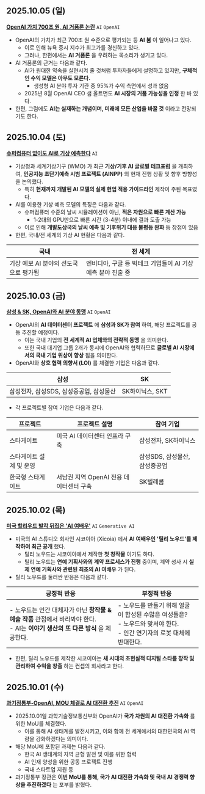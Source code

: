 ## 2025.10.05 (일)
**[OpenAI 가치 700조 원, AI 거품론 논란](https://n.news.naver.com/mnews/article/001/0015666169?sid=101)** ```AI``` ```OpenAI```

* OpenAI의 가치가 최근 700조 원 수준으로 평가되는 등 **AI 붐** 이 일어나고 있다.
  * 이로 인해 뉴욕 증시 지수가 최고가를 경신하고 있다. 
  * 그러나, 한편에서는 **AI 거품론** 을 우려하는 목소리가 생기고 있다.
* AI 거품론의 근거는 다음과 같다.
  * AI가 원대한 약속을 실현시켜 줄 것처럼 투자자들에게 설명하고 있지만, **구체적인 수익 모델은 아무도 모른다.**
    * 생성형 AI 분야 투자 기관 중 95%가 수익 측면에서 성과 없음 
  * 2025년 8월 OpenAI CEO 샘 올트먼도 **AI 시장의 거품 가능성을 인정** 한 바 있다.
* 한편, 그럼에도 **AI는 실재하는 개념이며, 미래에 모든 산업을 바꿀 것** 이라고 전망되기도 한다.

## 2025.10.04 (토)
**[슈퍼컴퓨터 없이도 AI로 기상 예측한다](https://n.news.naver.com/mnews/article/022/0004073262?sid=102)** ```AI```

* 기상청과 세계기상기구 (WMO) 가 최근 **기상/기후 AI 글로벌 테크포럼** 을 개최하여, **인공지능 초단기예측 시범 프로젝트 (AINPP)** 의 현재 진행 상황 및 향후 방향성을 논의했다.
  * 특히 **현재까지 개발된 AI 모델의 실제 현업 적용 가이드라인** 제작이 주된 목표였다. 
* AI를 이용한 기상 예측 모델의 특징은 다음과 같다.
  * 슈퍼컴퓨터 수준의 날씨 시뮬레이션이 아닌, **적은 자원으로 빠른 계산 가능**
    * 1-2대의 GPU만으로 빠른 시간 (3-4분) 이내에 결과 도출 가능
  * 이로 인해 **개발도상국의 날씨 예측 및 기후위기 대응 불평등 완화** 등 장점이 있음
* 한편, 국내/전 세계의 기상 AI 현황은 다음과 같다.

| 국내                     | 전 세계                                 |
|------------------------|--------------------------------------|
| 기상 예보 AI 분야의 선도국으로 평가됨 | 엔비디아, 구글 등 빅테크 기업들이 AI 기상 예측 분야 진출 중 |

## 2025.10.03 (금)
**[삼성 & SK, OpenAI와 AI 분야 동맹](https://n.news.naver.com/mnews/article/030/0003356855?sid=105)** ```AI``` ```OpenAI```

* OpenAI의 **AI 데이터센터 프로젝트** 에 **삼성과 SK가 참여** 하여, 해당 프로젝트를 공동 추진할 예정이다.
  * 이는 국내 기업의 **전 세계적 AI 업체와의 전략적 동맹** 을 의미한다.
  * 또한 국내 대기업 그룹 2개가 동시에 OpenAI와 협력하므로 **글로벌 AI 시장에서의 국내 기업 위상이 향상** 됨을 의미한다. 
* OpenAI와 **상호 협력 의향서 (LOI)** 를 체결한 기업은 다음과 같다.

| 삼성                       | SK          |
|--------------------------|-------------|
| 삼성전자, 삼성SDS, 삼성중공업, 삼성물산 | SK하이닉스, SKT |

* 각 프로젝트별 참여 기업은 다음과 같다.

| 프로젝트          | 프로젝트 설명                   | 참여 기업              |
|---------------|---------------------------|--------------------|
| 스타게이트         | 미국 AI 데이터센터 인프라 구축        | 삼성전자, SK하이닉스       |
| 스타게이트 설계 및 운영 |                           | 삼성SDS, 삼성물산, 삼성중공업 |
| 한국형 스타게이트     | 서남권 지역 OpenAI 전용 데이터센터 구축 | SK텔레콤              |

## 2025.10.02 (목)
**[미국 할리우드 발칵 뒤집은 'AI 여배우'](https://n.news.naver.com/mnews/article/023/0003932407?sid=104)** ```AI``` ```Generative AI```

* 미국의 AI 스튜디오 회사인 시코이아 (Xicoia) 에서 **AI 여배우인 '틸리 노우드'를 제작하여 최근 공개** 했다.
  * 틸리 노우드는 시코이아에서 제작한 **첫 창작물** 이기도 하다.
  * 틸리 노우드는 **연예 기획사와의 계약 프로세스가 진행** 중이며, 계약 성사 시 **실제 연예 기획사와 관련된 최초의 AI 여배우** 가 된다. 
* 틸리 노우드를 둘러싼 반응은 다음과 같다.

| 긍정적 반응                                                                               | 부정적 반응                                                                      |
|--------------------------------------------------------------------------------------|-----------------------------------------------------------------------------|
| - 노우드는 인간 대체자가 아닌 **창작물 & 예술 작품** 관점에서 바라봐야 한다.<br>- AI는 **이야기 생산의 또 다른 방식** 을 제공한다. | - 노우드를 만들기 위해 얼굴이 합성된 수많은 여성들은?<br>- 노우드와 맞서야 한다.<br>- 인간 연기자의 로봇 대체에 반대한다. |

* 한편, 틸리 노우드를 제작한 시코이아는 **새 시대의 초현실적 디지털 스타를 창작 및 관리하여 수익을 창출** 하는 컨셉의 회사라고 한다.

## 2025.10.01 (수)
**[과기정통부-OpenAI, MOU 체결로 AI 대전환 추진](https://n.news.naver.com/mnews/article/277/0005660974?sid=105)** ```AI``` ```OpenAI```

* 2025.10.01일 과학기술정보통신부와 OpenAI가 **국가 차원의 AI 대전환 가속화** 를 위한 MoU를 체결했다.
  * 이를 통해 AI 생태계를 발전시키고, 이와 함께 전 세계에서의 대한민국의 AI 역량을 강화하겠다는 의미이다.
* 해당 MoU에 포함된 과제는 다음과 같다.
  * 한국 AI 생태계의 지역 균형 발전 및 이를 위한 협력
  * AI 인재 양성을 위한 공동 프로젝트 진행
  * 국내 스타트업 지원 등
* 과기정통부 장관은 **이번 MoU를 통해, 국가 AI 대전환 가속화 및 국내 AI 경쟁력 향상을 추진하겠다** 는 포부를 밝혔다.

